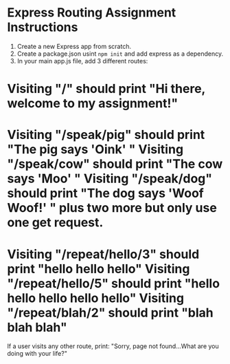 # Express Routing Assignment Instructions

1. Create a new Express app from scratch.
2. Create a package.json usint `npm init` and add express as a dependency.
3. In your  main app.js file, add 3 different routes:

Visiting "/" should print "Hi there, welcome to my assignment!"
================================================================
Visiting "/speak/pig" should print "The pig says 'Oink' "
Visiting "/speak/cow" should print "The cow says 'Moo' "
Visiting "/speak/dog" should print "The dog says 'Woof Woof!' "
plus two more but only use one get request.
================================================================
Visiting "/repeat/hello/3" should print "hello hello hello"
Visiting "/repeat/hello/5" should print "hello hello hello hello hello"
Visiting "/repeat/blah/2" should print "blah blah blah"
================================================================
If a user visits any other route, print:
"Sorry, page not found...What are you doing with your life?"